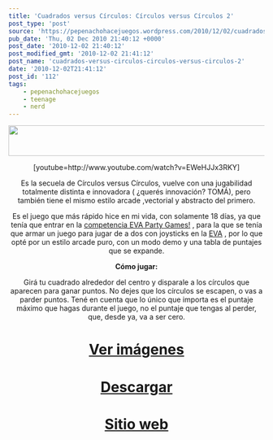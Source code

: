 ```yaml
---
title: 'Cuadrados versus Círculos: Círculos versus Círculos 2'
post_type: 'post'
source: 'https://pepenachohacejuegos.wordpress.com/2010/12/02/cuadrados-versus-circulos-circulos-versus-circulos-2/'
pub_date: 'Thu, 02 Dec 2010 21:40:12 +0000'
post_date: '2010-12-02 21:40:12'
post_modified_gmt: '2010-12-02 21:41:12'
post_name: 'cuadrados-versus-circulos-circulos-versus-circulos-2'
date: '2010-12-02T21:41:12'
post_id: '112'
tags:
    - pepenachohacejuegos
    - teenage
    - nerd
---
```

<p style="text-align:center;"><a href="http://img11.imageshack.us/img11/5067/logoes.png"><img class="aligncenter" title="Logo es" src="http://img11.imageshack.us/img11/5067/logoes.png" alt="" width="737" height="60" /></a></p>
<p style="text-align:center;">[youtube=http://www.youtube.com/watch?v=EWeHJJx3RKY]</p>
<p style="text-align:center;">Es la secuela de Círculos versus Círculos, vuelve con una jugabilidad totalmente distinta e innovadora ( ¿querés innovación? TOMÁ), pero también tiene el mismo estilo arcade ,vectorial y abstracto del primero.</p>
<p style="text-align:center;">Es el juego que más rápido hice en mi vida, con solamente 18 días, ya que tenía que entrar en la <a title="EVA party games!" href="http://www.adva.com.ar/codear/codear-eva-party-games/" target="_blank">competencia EVA Party Games!</a> , para la que se tenía que armar un juego para jugar de a dos con joysticks en la <a title="expoeva" href="http://expoeva.com" target="_blank">EVA</a> , por lo que opté por un estilo arcade puro, con un modo demo y una tabla de puntajes que se expande.</p>
<p style="text-align:center;"><strong>Cómo jugar:</strong></p>
<p style="text-align:center;">Girá tu cuadrado alrededor del centro y disparale a los círculos que aparecen para ganar puntos. No dejes que los círculos se escapen, o vas a parder puntos. Tené en cuenta que lo único que importa es el puntaje máximo que hagas durante el juego, no el puntaje que tengas al perder, que, desde ya, va a ser cero.</p>

<h1 style="text-align:center;"><a title="Images" href="http://cversusc2.wordpress.com/images/">Ver imágenes</a></h1>
<h1 style="text-align:center;"><a title="Download" href="http://cversusc2.wordpress.com/download/">Descargar</a></h1>
<h1 style="text-align:center;"><a title="CvsC2 homepage" href="http://cversusc2.wordpress.com/es">Sitio web</a></h1>